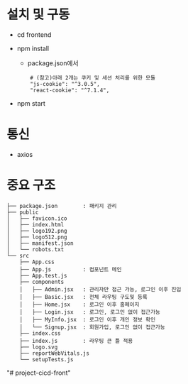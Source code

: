 # 설치 및 구동
- cd frontend
- npm install
    - package.json에서
    ```
        # (참고)아래 2개는 쿠키 및 세션 처리를 위한 모듈 
        "js-cookie": "^3.0.5",
        "react-cookie": "^7.1.4",
    ```

- npm start

# 통신
- axios

# 중요 구조
```
├── package.json        : 패키지 관리
├── public
│   ├── favicon.ico
│   ├── index.html
│   ├── logo192.png
│   ├── logo512.png
│   ├── manifest.json
│   └── robots.txt
└── src
    ├── App.css
    ├── App.js          : 컴포넌트 메인
    ├── App.test.js
    ├── components
    │   ├── Admin.jsx   : 관리자만 접근 가능, 로그인 이후 진입
    │   ├── Basic.jsx   : 전체 라우팅 구도및 등록
    │   ├── Home.jsx    : 로그인 이후 홈페이지
    │   ├── Login.jsx   : 로그인, 로그인 없이 접근가능
    │   ├── MyInfo.jsx  : 로그인 이후 개인 정보 확인
    │   └── Signup.jsx  : 회원가입, 로그인 없이 접근가능
    ├── index.css
    ├── index.js        : 라우팅 큰 틀 적용
    ├── logo.svg
    ├── reportWebVitals.js
    └── setupTests.js
```
"# project-cicd-front" 
